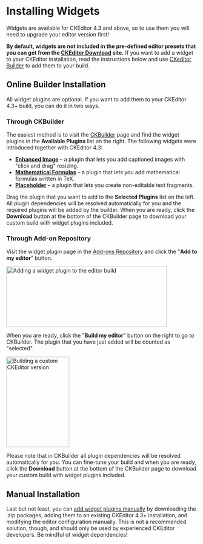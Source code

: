 # Installing Widgets

<p class="tip">
	Widgets are available for CKEditor 4.3 and above, so to use them you will need to upgrade your editor version first!
</p>

**By default, widgets are not included in the pre-defined editor presets that you can get from the [CKEditor Download](http://ckeditor.com/download) site.** If you want to add a widget to your CKEditor installation, read the instructions below and use [CKeditor Builder](http://ckeditor.com/builder) to add them to your build.

## Online Builder Installation

All widget plugins are optional. If you want to add them to your CKEditor 4.3+ build, you can do it in two ways.

### Through CKBuilder

The easiest method is to visit the [CKBuilder](http://ckeditor.com/builder) page and find the widget plugins in the **Available Plugins** list on the right. The following widgets were introduced together with CKEditor 4.3:

* **[Enhanced Image](http://ckeditor.com/addon/image2)** &ndash; a plugin that lets you add captioned images with "click and drag" resizing.
* **[Mathematical Formulas](http://ckeditor.com/addon/mathjax)** &ndash; a plugin that lets you add mathematical formulas written in TeX.
* **[Placeholder](http://ckeditor.com/addon/placeholder)** &ndash; a plugin that lets you create non-editable text fragments.

Drag the plugin that you want to add to the **Selected Plugins** list on the left. All plugin dependencies will be resolved automatically for you and the required plugins will be added by the builder. When you are ready, click the **Download** button at the bottom of the CKBuilder page to download your custom build with widget plugins included.

### Through Add-on Repository

Visit the widget plugin page in the [Add-ons Repository](http://ckeditor.com/addons/plugins/all) and click the "**Add to my editor**" button.

<img src="guides/dev_widget_installation/add_widget_ckbuilder_1.png" alt="Adding a widget plugin to the editor build" width="423" height="159">

When you are ready, click the "**Build my editor**" button on the right to go to CKBuilder. The plugin that you have just added will be counted as "selected".

<img src="guides/dev_widget_installation/add_widget_ckbuilder_2.png" alt="Building a custom CKEditor version" width="166" height="238">

Please note that in CKBuilder all plugin dependencies will be resolved automatically for you. You can fine-tune your build and when you are ready, click the **Download** button at the bottom of the CKBuilder page to download your custom build with widget plugins included.



## Manual Installation

Last but not least, you can [add widget plugins manually](#!/guide/dev_plugins-section-3) by downloading the .zip packages,  adding them to an existing CKEditor 4.3+ installation, and modifying the editor configuration manually. This is not a recommended solution, though, and should only be used by experienced CKEditor developers. Be mindful of widget dependencies!

